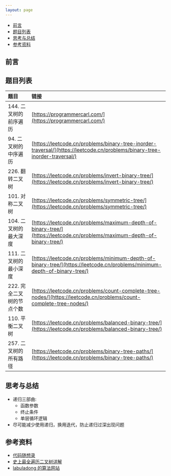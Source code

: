 ```yaml
---
layout: page
---
```


<!-- vim-markdown-toc Marked -->

* [前言](#前言)
* [题目列表](#题目列表)
* [思考与总结](#思考与总结)
* [参考资料](#参考资料)

<!-- vim-markdown-toc -->

## 前言



## 题目列表

| 题目 | 链接 | 
|:------|:------|
| 144. 二叉树的前序遍历 | [https://programmercarl.com/](https://programmercarl.com/) | 
| 94. 二叉树的中序遍历 | [https://leetcode.cn/problems/binary-tree-inorder-traversal/](https://leetcode.cn/problems/binary-tree-inorder-traversal/) |
| 226. 翻转二叉树 | [https://leetcode.cn/problems/invert-binary-tree/](https://leetcode.cn/problems/invert-binary-tree/) |
| 101. 对称二叉树 | [https://leetcode.cn/problems/symmetric-tree/](https://leetcode.cn/problems/symmetric-tree/) |
| 104. 二叉树的最大深度 | [https://leetcode.cn/problems/maximum-depth-of-binary-tree/](https://leetcode.cn/problems/maximum-depth-of-binary-tree/) |
| 111. 二叉树的最小深度 | [https://leetcode.cn/problems/minimum-depth-of-binary-tree/](https://leetcode.cn/problems/minimum-depth-of-binary-tree/) |
| 222. 完全二叉树的节点个数 | [https://leetcode.cn/problems/count-complete-tree-nodes/](https://leetcode.cn/problems/count-complete-tree-nodes/) |
| 110. 平衡二叉树 | [https://leetcode.cn/problems/balanced-binary-tree/](https://leetcode.cn/problems/balanced-binary-tree/) |
| 257. 二叉树的所有路径 | [https://leetcode.cn/problems/binary-tree-paths/](https://leetcode.cn/problems/binary-tree-paths/) |


## 思考与总结

- 递归三部曲: 
    - 函数参数
    - 终止条件
    - 单层循环逻辑
- 尽可能减少使用递归，换用迭代，防止递归过深出现问题


## 参考资料

- [代码随想录](https://programmercarl.com/)
- [史上最全遍历二叉树详解](https://leetcode.cn/problems/binary-tree-preorder-traversal/solution/leetcodesuan-fa-xiu-lian-dong-hua-yan-shi-xbian-2/)
- [labuladong 的算法网站](https://labuladong.gitee.io/algo/)
